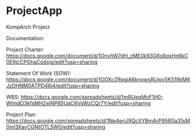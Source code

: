 # ProjectApp
KompArch Project

Documentation:

Project Charter: https://docs.google.com/document/d/1OnyhW7dH_zME0k93G6s6qsHn6kC0E9jcCPGhaCodxjg/edit?usp=sharing

Statement Of Work (SOW): https://docs.google.com/document/d/1ODXcZRqgiA6knowsRUwx5K519kM6JzDHNM0ATPD46j4/edit?usp=sharing

WBS: https://docs.google.com/spreadsheets/d/1mRUeqMoF1H0-WlmdO3kfsMHZeiNP85UaC6VsWzCQr7Y/edit?usp=sharing

Project Plan: https://docs.google.com/spreadsheets/d/1Ne4eriJ9QcXYBmArP95RSa31sM0ml3XavCGNtOTL5W0/edit?usp=sharing
